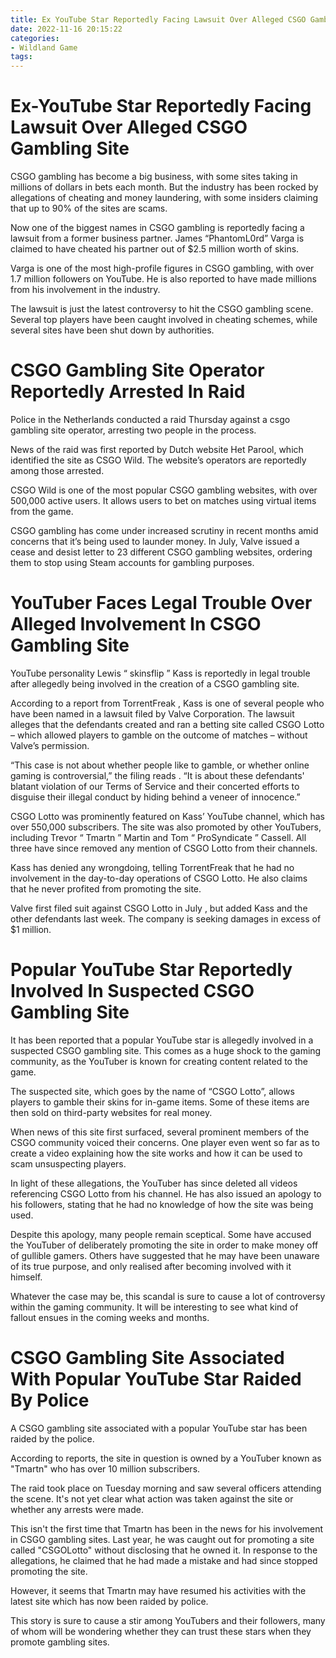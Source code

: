 ```yaml
---
title: Ex YouTube Star Reportedly Facing Lawsuit Over Alleged CSGO Gambling Site
date: 2022-11-16 20:15:22
categories:
- Wildland Game
tags:
---
```



#  Ex-YouTube Star Reportedly Facing Lawsuit Over Alleged CSGO Gambling Site

CSGO gambling has become a big business, with some sites taking in millions of dollars in bets each month. But the industry has been rocked by allegations of cheating and money laundering, with some insiders claiming that up to 90% of the sites are scams.

Now one of the biggest names in CSGO gambling is reportedly facing a lawsuit from a former business partner. James “PhantomL0rd” Varga is claimed to have cheated his partner out of $2.5 million worth of skins.

Varga is one of the most high-profile figures in CSGO gambling, with over 1.7 million followers on YouTube. He is also reported to have made millions from his involvement in the industry.

The lawsuit is just the latest controversy to hit the CSGO gambling scene. Several top players have been caught involved in cheating schemes, while several sites have been shut down by authorities.

#  CSGO Gambling Site Operator Reportedly Arrested In Raid

Police in the Netherlands conducted a raid Thursday against a csgo gambling site operator, arresting two people in the process.

News of the raid was first reported by Dutch website Het Parool, which identified the site as CSGO Wild. The website’s operators are reportedly among those arrested.

CSGO Wild is one of the most popular CSGO gambling websites, with over 500,000 active users. It allows users to bet on matches using virtual items from the game.

CSGO gambling has come under increased scrutiny in recent months amid concerns that it’s being used to launder money. In July, Valve issued a cease and desist letter to 23 different CSGO gambling websites, ordering them to stop using Steam accounts for gambling purposes.

#  YouTuber Faces Legal Trouble Over Alleged Involvement In CSGO Gambling Site

YouTube personality Lewis “ skinsflip ” Kass is reportedly in legal trouble after allegedly being involved in the creation of a CSGO gambling site.

According to a report from TorrentFreak , Kass is one of several people who have been named in a lawsuit filed by Valve Corporation. The lawsuit alleges that the defendants created and ran a betting site called CSGO Lotto – which allowed players to gamble on the outcome of matches – without Valve’s permission.

“This case is not about whether people like to gamble, or whether online gaming is controversial,” the filing reads . “It is about these defendants' blatant violation of our Terms of Service and their concerted efforts to disguise their illegal conduct by hiding behind a veneer of innocence.”

CSGO Lotto was prominently featured on Kass’ YouTube channel, which has over 550,000 subscribers. The site was also promoted by other YouTubers, including Trevor “ Tmartn ” Martin and Tom “ ProSyndicate ” Cassell. All three have since removed any mention of CSGO Lotto from their channels.

Kass has denied any wrongdoing, telling TorrentFreak that he had no involvement in the day-to-day operations of CSGO Lotto. He also claims that he never profited from promoting the site.

Valve first filed suit against CSGO Lotto in July , but added Kass and the other defendants last week. The company is seeking damages in excess of $1 million.

#  Popular YouTube Star Reportedly Involved In Suspected CSGO Gambling Site

It has been reported that a popular YouTube star is allegedly involved in a suspected CSGO gambling site. This comes as a huge shock to the gaming community, as the YouTuber is known for creating content related to the game.

The suspected site, which goes by the name of “CSGO Lotto”, allows players to gamble their skins for in-game items. Some of these items are then sold on third-party websites for real money.

When news of this site first surfaced, several prominent members of the CSGO community voiced their concerns. One player even went so far as to create a video explaining how the site works and how it can be used to scam unsuspecting players.

In light of these allegations, the YouTuber has since deleted all videos referencing CSGO Lotto from his channel. He has also issued an apology to his followers, stating that he had no knowledge of how the site was being used.

Despite this apology, many people remain sceptical. Some have accused the YouTuber of deliberately promoting the site in order to make money off of gullible gamers. Others have suggested that he may have been unaware of its true purpose, and only realised after becoming involved with it himself.

Whatever the case may be, this scandal is sure to cause a lot of controversy within the gaming community. It will be interesting to see what kind of fallout ensues in the coming weeks and months.

#  CSGO Gambling Site Associated With Popular YouTube Star Raided By Police

A CSGO gambling site associated with a popular YouTube star has been raided by the police.

According to reports, the site in question is owned by a YouTuber known as "Tmartn" who has over 10 million subscribers.

The raid took place on Tuesday morning and saw several officers attending the scene. It's not yet clear what action was taken against the site or whether any arrests were made.

This isn't the first time that Tmartn has been in the news for his involvement in CSGO gambling sites. Last year, he was caught out for promoting a site called "CSGOLotto" without disclosing that he owned it. In response to the allegations, he claimed that he had made a mistake and had since stopped promoting the site.

However, it seems that Tmartn may have resumed his activities with the latest site which has now been raided by police.

This story is sure to cause a stir among YouTubers and their followers, many of whom will be wondering whether they can trust these stars when they promote gambling sites.